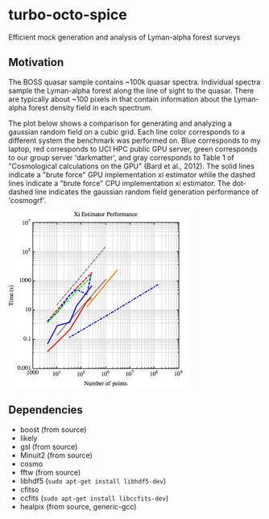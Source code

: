 turbo-octo-spice 
================

Efficient mock generation and analysis of Lyman-alpha forest surveys

Motivation
----------

The BOSS quasar sample contains ~100k quasar spectra. Individual spectra sample the Lyman-alpha forest along the line of sight to the quasar. There are typically about ~100 pixels in that contain information about the Lyman-alpha forest density field in each spectrum.

The plot below shows a comparison for generating and analyzing a gaussian random field on a cubic grid. Each line color corresponds to a different system the benchmark was performed on. Blue corresponds to my laptop, red corresponds to UCI HPC public GPU server, green corresponds to our group server 'darkmatter', and gray corresponds to Table 1 of "Cosmological calculations on the GPU" (Bard et al., 2012). The solid lines indicate a "brute force" GPU implementation xi estimator while the dashed lines indicate a "brute force" CPU implementation xi estimator. The dot-dashed line indicates the gaussian random field generation performance of 'cosmogrf'.

![](images/xiperfplot.png "Xi Performance Comparison")


Dependencies
------------

 * boost (from source)
 * likely
  * gsl (from source)
  * Minuit2 (from source)
 * cosmo
  * fftw (from source)
 * libhdf5 (`sudo apt-get install libhdf5-dev`)
 * cfitso 
 * ccfits (`sudo apt-get install libccfits-dev`)
 * healpix (from source, generic-gcc)


